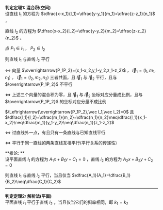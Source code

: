 **判定定理1: 混合积(空间)**  
设直线 $l_1$ 的方程为 $\dfrac{x-x_1}{l_1}=\dfrac{y-y_1}{m_1}=\dfrac{z-z_1}{n_1}$ ，  
  
直线 $l_2$ 的方程为 $\dfrac{x-x_2}{l_2}=\dfrac{y-y_2}{m_2}=\dfrac{z-z_2}{n_2}$ ，  
  
点 $P_1\in l_1$ ， $P_2\in l_2$  
  
则直线 $l_1$ 与直线 $l_2$ 平行  
  
$\Leftrightarrow$ 向量 $\overrightarrow{P_1P_2}=(x_1-x_2,y_1-y_2,z_1-z_2)$ ， $\vec l_1=(l_1,m_1,n_1)$ ， $\vec l_1=(l_2,m_2,n_2)$ 三者共面，且 $\vec l_1$ 与 $\vec l_2$ 平行，且与 $\overrightarrow{P_1P_2}$ 不平行  
  
$\Leftrightarrow$ 上述三个向量的混合积为零，且 $\vec l_1$ 与 $\vec l_2$ 坐标对应分量成比例，且与 $\overrightarrow{P_1P_2}$ 的坐标对应分量不成比例  
  
$\Leftrightarrow(\overrightarrow{P_1P_2},\vec l_1,\vec l_2)=0$ 且 $\dfrac{l_1}{l_2}=\dfrac{m_1}{m_2}=\dfrac{n_1}{n_2}\neq\dfrac{l_1}{x_1-x_2}\neq\dfrac{m_1}{y_1-y_2}\neq\dfrac{n_1}{z_1-z_2}$  
  
$\Leftrightarrow$ 过直线外一点，有且只有一条直线与已知直线平行  
  
$\Leftrightarrow$ 平行于同一直线的两条直线互相平行(平行关系的传递性)  
  
**推论: **  
设平面直线 $l_1$ 的方程为 $A_1x+B_1y+C_1=0$ ，直线 $l_2$ 的方程为 $A_2x+B_2y+C_2=0$  
  
则直线 $l_1$ 与直线 $l_2$ 平行，当且仅当 $\dfrac{A_1}{A_1}=\dfrac{B_1}{B_2}\neq\dfrac{C_1}{C_2}$  
  
---  
  
**判定定理2: 解析法(平面)**  
平面直线 $l_1$ 平行于直线 $l_2$ ，当且仅当它们的斜率相同，即 $k_1=k_2$  
